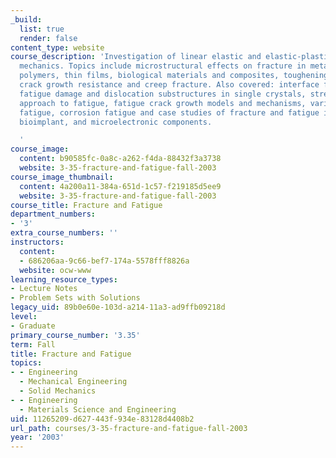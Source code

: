 ```yaml
---
_build:
  list: true
  render: false
content_type: website
course_description: 'Investigation of linear elastic and elastic-plastic fracture
  mechanics. Topics include microstructural effects on fracture in metals, ceramics,
  polymers, thin films, biological materials and composites, toughening mechanisms,
  crack growth resistance and creep fracture. Also covered: interface fracture mechanics,
  fatigue damage and dislocation substructures in single crystals, stress- and strain-life
  approach to fatigue, fatigue crack growth models and mechanisms, variable amplitude
  fatigue, corrosion fatigue and case studies of fracture and fatigue in structural,
  bioimplant, and microelectronic components.

  '
course_image:
  content: b90585fc-0a8c-a262-f4da-88432f3a3738
  website: 3-35-fracture-and-fatigue-fall-2003
course_image_thumbnail:
  content: 4a200a11-384a-651d-1c57-f219185d5ee9
  website: 3-35-fracture-and-fatigue-fall-2003
course_title: Fracture and Fatigue
department_numbers:
- '3'
extra_course_numbers: ''
instructors:
  content:
  - 686206aa-9c66-bef7-174a-5578fff8826a
  website: ocw-www
learning_resource_types:
- Lecture Notes
- Problem Sets with Solutions
legacy_uid: 89b0e60e-103d-a214-11a3-ad9ffb09218d
level:
- Graduate
primary_course_number: '3.35'
term: Fall
title: Fracture and Fatigue
topics:
- - Engineering
  - Mechanical Engineering
  - Solid Mechanics
- - Engineering
  - Materials Science and Engineering
uid: 11265209-d627-443f-934e-83128d4408b2
url_path: courses/3-35-fracture-and-fatigue-fall-2003
year: '2003'
---
```


